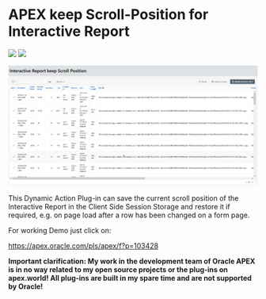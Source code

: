  # APEX keep Scroll-Position for Interactive Report

![](https://img.shields.io/badge/ORACLE-APEX-success.svg) ![](https://img.shields.io/badge/Plug--in_Type-Dynamic_Action-orange.svg)

![Screenshot](https://github.com/RonnyWeiss/APEX-Keep-Scroll-Position-for-Interactive-Report/blob/main/screenshot.gif?raw=true)

This Dynamic Action Plug-in can save the current scroll position of the Interactive Report in the Client Side Session Storage and restore it if required, e.g. on page load after a row has been changed on a form page.

For working Demo just click on:

https://apex.oracle.com/pls/apex/f?p=103428

**Important clarification: My work in the development team of Oracle APEX is in no way related to my open source projects or the plug-ins on apex.world! All plug-ins are built in my spare time and are not supported by Oracle!**
